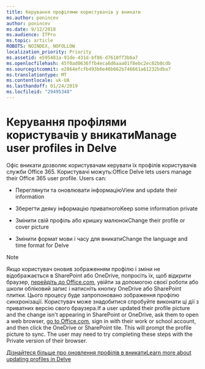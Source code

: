```yaml
---
title: Керування профілями користувачів у вникати
ms.author: ponincev
author: ponincev
ms.date: 9/12/2018
ms.audience: ITPro
ms.topic: article
ROBOTS: NOINDEX, NOFOLLOW
localization_priority: Priority
ms.assetid: e595481a-91de-431d-bf86-d7610ff3b6a7
ms.openlocfilehash: 45f0ad0636ffb4eca6d6aaa01f8ebc2ec82b0cdb
ms.sourcegitcommit: e2864efcfb493b6e46b662b746661a61232bdba7
ms.translationtype: MT
ms.contentlocale: uk-UA
ms.lasthandoff: 01/24/2019
ms.locfileid: "29495348"
---
```

# <a name="manage-user-profiles-in-delve"></a><span data-ttu-id="513f3-102">Керування профілями користувачів у вникати</span><span class="sxs-lookup"><span data-stu-id="513f3-102">Manage user profiles in Delve</span></span>

<span data-ttu-id="513f3-p101">Офіс вникати дозволяє користувачам керувати їх профілів користувачів служби Office 365. Користувачі можуть:</span><span class="sxs-lookup"><span data-stu-id="513f3-p101">Office Delve lets users manage their Office 365 user profile. Users can:</span></span>
  
- <span data-ttu-id="513f3-105">Переглянути та оновлювати інформацію</span><span class="sxs-lookup"><span data-stu-id="513f3-105">View and update their information</span></span>
    
- <span data-ttu-id="513f3-106">Зберегти деяку інформацію приватного</span><span class="sxs-lookup"><span data-stu-id="513f3-106">Keep some information private</span></span>
    
- <span data-ttu-id="513f3-107">Змінити свій профіль або кришку малюнок</span><span class="sxs-lookup"><span data-stu-id="513f3-107">Change their profile or cover picture</span></span>
    
- <span data-ttu-id="513f3-108">Змінити формат мови і часу для вникати</span><span class="sxs-lookup"><span data-stu-id="513f3-108">Change the language and time format for Delve</span></span>
    
> [!NOTE]
> <span data-ttu-id="513f3-p102">Якщо користувач оновив зображенням профілю і зміни не відображається в SharePoint або OneDrive, попросіть їх, щоб відкрити браузер, [перейдіть до Office.com](https://www.office.com), увійти за допомогою своєї роботи або школи обліковий запис і натисніть кнопку OneDrive або SharePoint плитки. Цього процесу буде запропоновано зображення профілю синхронізації. Користувач може знадобитися спробуйте виконати ці дії з приватних версію свого браузера.</span><span class="sxs-lookup"><span data-stu-id="513f3-p102">If a user updated their profile picture and the change isn't appearing in SharePoint or OneDrive, ask them to open a web browser, [go to Office.com](https://www.office.com), sign in with their work or school account, and then click the OneDrive or SharePoint tile. This will prompt the profile picture to sync. The user may need to try completing these steps with the Private version of their browser.</span></span> 
  
[<span data-ttu-id="513f3-111">Дізнайтеся більше про оновлення профілів в вникати</span><span class="sxs-lookup"><span data-stu-id="513f3-111">Learn more about updating profiles in Delve</span></span>](https://go.microsoft.com/fwlink/?linkid=735070)
  

